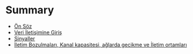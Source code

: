 # Summary

* [Ön Söz](README.md)
* [Veri İletişimine Giriş](HAFTA2.md)
* [Sinyaller](HAFTA3.md)
* [İletim Bozulmaları, Kanal kapasitesi, ağlarda gecikme ve İletim ortamları](HAFTA4.md)


